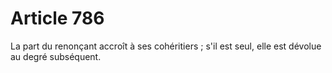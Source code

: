 # Article 786

La part du renonçant accroît à ses cohéritiers ; s'il est seul, elle est dévolue au degré subséquent.